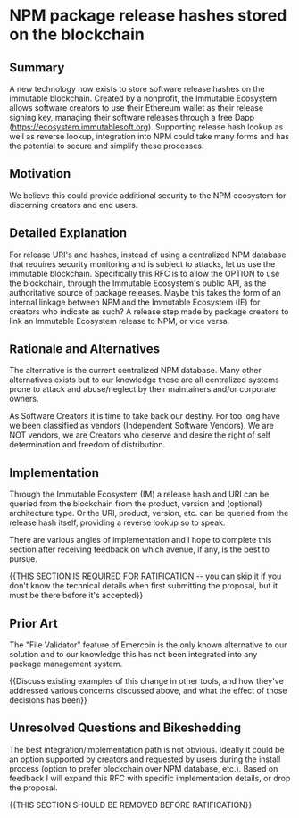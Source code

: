 # NPM package release hashes stored on the blockchain

## Summary

A new technology now exists to store software release hashes on the immutable blockchain. Created by a nonprofit, the Immutable Ecosystem allows software creators to use their Ethereum wallet as their release signing key, managing their software releases through a free Dapp (https://ecosystem.immutablesoft.org). Supporting release hash lookup as well as reverse lookup, integration into NPM could take many forms and has the potential to secure and simplify these processes.

## Motivation

We believe this could provide additional security to the NPM ecosystem for discerning creators and end users.

## Detailed Explanation

For release URI's and hashes, instead of using a centralized NPM database that requires security monitoring and is subject to attacks, let us use the immutable blockchain. Specifically this RFC is to allow the OPTION to use the blockchain, through the Immutable Ecosystem's public API, as the authoritative source of package releases. Maybe this takes the form of an internal linkage between NPM and the Immutable Ecosystem (IE) for creators who indicate as such? A release step made by package creators to link an Immutable Ecosystem release to NPM, or vice versa.

## Rationale and Alternatives

The alternative is the current centralized NPM database. Many other alternatives exists but to our knowledge these are all centralized systems prone to attack and abuse/neglect by their maintainers and/or corporate owners.

As Software Creators it is time to take back our destiny. For too long have we been classified as vendors (Independent Software Vendors). We are NOT vendors, we are Creators who deserve and desire the right of self determination and freedom of distribution.

## Implementation

Through the Immutable Ecosystem (IM) a release hash and URI can be queried from the blockchain from the product, version and (optional) architecture type. Or the URI, product, version, etc. can be queried from the release hash itself, providing a reverse lookup so to speak.

There are various angles of implementation and I hope to complete this section after receiving feedback on which avenue, if any, is the best to pursue.

{{THIS SECTION IS REQUIRED FOR RATIFICATION -- you can skip it if you don't know the technical details when first submitting the proposal, but it must be there before it's accepted}}

## Prior Art

The "File Validator" feature of Emercoin is the only known alternative to our solution and to our knowledge this has not been integrated into any package management system.

{{Discuss existing examples of this change in other tools, and how they've addressed various concerns discussed above, and what the effect of those decisions has been}}

## Unresolved Questions and Bikeshedding

The best integration/implementation path is not obvious. Ideally it could be an option supported by creators and requested by users during the install process (option to prefer blockchain over NPM database, etc.). Based on feedback I will expand this RFC with specific implementation details, or drop the proposal.

{{THIS SECTION SHOULD BE REMOVED BEFORE RATIFICATION}}
